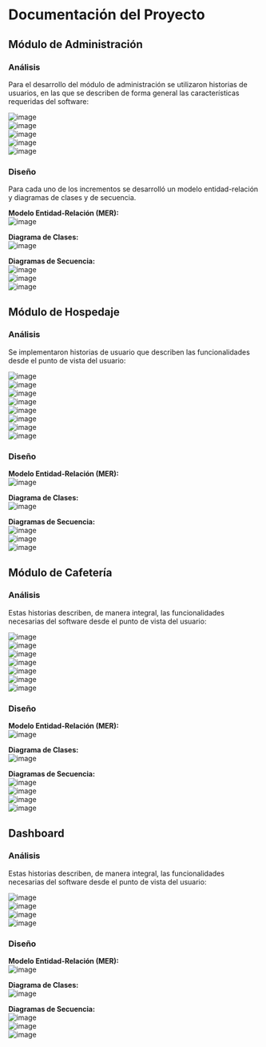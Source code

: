 
# Documentación del Proyecto

## Módulo de Administración

### Análisis

Para el desarrollo del módulo de administración se utilizaron historias de usuarios, en las que se describen de forma general las características requeridas del software:

![image](https://github.com/user-attachments/assets/196983a8-4461-49b2-b034-d2d35a42a8fa)  
![image](https://github.com/user-attachments/assets/987559bc-5688-49a3-9fac-9c519234e19f)  
![image](https://github.com/user-attachments/assets/13e7b4d4-7a29-4a3a-bd6e-eac620a73e65)  
![image](https://github.com/user-attachments/assets/f277c45d-4f77-42e1-b28b-b11549c04eb9)  
![image](https://github.com/user-attachments/assets/58b5245c-5afd-4805-8881-c946570c292b)  

### Diseño

Para cada uno de los incrementos se desarrolló un modelo entidad-relación y diagramas de clases y de secuencia.

**Modelo Entidad-Relación (MER):**  
![image](https://github.com/user-attachments/assets/36fea95e-c54e-4292-8a68-94ff4ecdcb29)

**Diagrama de Clases:**  
![image](https://github.com/user-attachments/assets/a6dd576c-a76a-4295-9a88-2d9f5777c5be)

**Diagramas de Secuencia:**  
![image](https://github.com/user-attachments/assets/f4d04592-b017-4321-8785-267374c18b0e)  
![image](https://github.com/user-attachments/assets/58dfcab1-adde-46d8-aca7-51322f194780)  
![image](https://github.com/user-attachments/assets/75d1964b-356f-4353-8bc5-9c6582a3695c)  

## Módulo de Hospedaje

### Análisis

Se implementaron historias de usuario que describen las funcionalidades desde el punto de vista del usuario:

![image](https://github.com/user-attachments/assets/3b53738d-44a1-4de3-95e3-fcde570783e8)  
![image](https://github.com/user-attachments/assets/95d7428d-b649-482f-bad5-d7db100bc61c)  
![image](https://github.com/user-attachments/assets/eb79718b-db97-4c6b-99ad-178b45ffc1ef)  
![image](https://github.com/user-attachments/assets/15f45d0b-3545-40fe-b8a3-3f6487395e55)  
![image](https://github.com/user-attachments/assets/2f5bcf7b-d59d-4f93-8560-757f2bb8743d)  
![image](https://github.com/user-attachments/assets/4a7c5750-97d5-4b8e-9866-953aec04d238)  
![image](https://github.com/user-attachments/assets/9be89224-9b39-42b4-b2c3-264bee8472b4)  
![image](https://github.com/user-attachments/assets/f16c72ec-bd39-4f4c-a914-35afb040c04a)  

### Diseño

**Modelo Entidad-Relación (MER):**  
![image](https://github.com/user-attachments/assets/342ca92a-3d12-47de-ad46-7ead07897082)

**Diagrama de Clases:**  
![image](https://github.com/user-attachments/assets/b4177eca-6c4f-405e-807f-578280d65141)

**Diagramas de Secuencia:**  
![image](https://github.com/user-attachments/assets/4305e3a3-873f-41fd-87c1-39619db744fe)  
![image](https://github.com/user-attachments/assets/d680e554-d45b-4a0a-924a-de87d52e6208)  
![image](https://github.com/user-attachments/assets/cd89b83a-c98d-42c7-b78c-e07d990d7347)  

## Módulo de Cafetería

### Análisis

Estas historias describen, de manera integral, las funcionalidades necesarias del software desde el punto de vista del usuario:

![image](https://github.com/user-attachments/assets/5052781c-5829-493d-91f8-4f5dddff7fe1)  
![image](https://github.com/user-attachments/assets/9c0ccb1b-3ce8-441d-97e3-87f9fce51276)  
![image](https://github.com/user-attachments/assets/760013b9-6346-4cfc-ab33-bc445afe8d09)  
![image](https://github.com/user-attachments/assets/b0f2fda1-5f57-469e-93d8-af7636ba1424)  
![image](https://github.com/user-attachments/assets/f85ac3dd-5e57-4e7f-8a2b-2605b602bcc1)  
![image](https://github.com/user-attachments/assets/ab7bbe57-5945-4ea5-9180-c3fd7424cbe5)  
![image](https://github.com/user-attachments/assets/f170187e-2a1f-4ca9-acd5-b63bc21fee07)  

### Diseño

**Modelo Entidad-Relación (MER):**  
![image](https://github.com/user-attachments/assets/8ed72f58-b4e8-4ac5-9259-41ad910f4fcc)

**Diagrama de Clases:**  
![image](https://github.com/user-attachments/assets/86c87a25-8193-4580-9d0f-a008b3aa736c)

**Diagramas de Secuencia:**  
![image](https://github.com/user-attachments/assets/a33a2928-d4de-4890-9449-b8889fda03fe)  
![image](https://github.com/user-attachments/assets/8f1cf368-77dc-4b7f-98f7-37c599c9737b)  
![image](https://github.com/user-attachments/assets/1adfc39b-60e6-4b7d-aed4-dc528d784627)  
![image](https://github.com/user-attachments/assets/68270c31-15a4-4f58-9fbf-73ac6bd7679d)  

## Dashboard

### Análisis

Estas historias describen, de manera integral, las funcionalidades necesarias del software desde el punto de vista del usuario:

![image](https://github.com/user-attachments/assets/c1e55046-2a50-49a5-a591-1d1d818f9b1d)  
![image](https://github.com/user-attachments/assets/aa8027ef-f35d-4878-ae13-deeec82872d9)  
![image](https://github.com/user-attachments/assets/8483106e-a251-4d9a-bec0-75ce6445ff4b)  
![image](https://github.com/user-attachments/assets/82de86ea-650a-466b-b0b7-4db74250fbd2)  

### Diseño

**Modelo Entidad-Relación (MER):**  
![image](https://github.com/user-attachments/assets/38d6ab51-77fc-499c-9ac7-bbb5e41c3bce)

**Diagrama de Clases:**  
![image](https://github.com/user-attachments/assets/33e24bb7-9e46-4bf3-9455-e404b4e0e176)

**Diagramas de Secuencia:**  
![image](https://github.com/user-attachments/assets/22263037-bbab-4264-ad69-4e34cc5524b3)  
![image](https://github.com/user-attachments/assets/f08e2dd3-e291-4cda-9eb7-029c79e930c4)  
![image](https://github.com/user-attachments/assets/faa25161-caee-4b71-9643-73fc40e1d89a)  




